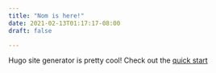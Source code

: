 ```yaml
---
title: "Nom is here!"
date: 2021-02-13T01:17:17-08:00
draft: false

---
```

Hugo site generator is pretty cool! Check out the [quick start](https://gohugo.io/getting-started/quick-start/)
